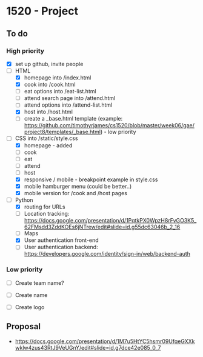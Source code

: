 # 1520 - Project

## To do

### High priority
* [x] set up github, invite people 
* [ ] HTML 
  * [x] homepage into /index.html
  * [x] cook into /cook.html
  * [ ] eat options into /eat-list.html
  * [ ] attend search page into /attend.html
  * [ ] attend options into /attend-list.html
  * [x] host into /host.html
  * [ ] create a _base.html template (example: https://github.com/timothyrjames/cs1520/blob/master/week06/gae/project8/templates/_base.html) - low priority

* [ ] CSS into /static/style.css
  * [x] homepage - added
  * [ ] cook
  * [ ] eat
  * [ ] attend
  * [ ] host
  * [x] responsive / mobile - breakpoint example in style.css
  * [x] mobile hamburger menu (could be better..)
  * [x] mobile version for /cook and /host pages
* [ ] Python
  * [x] routing for URLs
  * [ ] Location tracking: https://docs.google.com/presentation/d/1PqtkPX0WpzH8rFvGO3K5_62FMsdd3ZddKOEs6jNTrew/edit#slide=id.g55dc63046b_2_16
  * [ ] Maps
  * [x] User authentication front-end
  * [ ] User authentication backend: https://developers.google.com/identity/sign-in/web/backend-auth
  
### Low priority
* [ ] Create team name?
* [ ] Create name
* [ ] Create logo 


## Proposal
* https://docs.google.com/presentation/d/1M7u5HtYC5hsmr09UfqeGXXkwklw4zus43RtJ9VeUGnY/edit#slide=id.g7dce42e085_0_7
